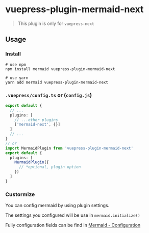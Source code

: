 # vuepress-plugin-mermaid-next

> This plugin is only for `vuepress-next`

## Usage

### Install

```shell
# use npm
npm install mermaid vuepress-plugin-mermaid-next

# use yarn
yarn add mermaid vuepress-plugin-mermaid-next
```

### `.vuepress/config.ts` or (`config.js`)

```typescript
export default {
  // ...
  plugins: [
    // ...other plugins
    ['mermaid-next', {}]
  ]
  // ...
}
// or 
import MermaidPlugin from 'vuepress-plugin-mermaid-next'
export default {
  plugins: [
    MermaidPlugin({
      // *optional, plugin option
    })
  ]
}
```

### Custormize

You can config mermaid by using plugin settings.

The settings you configured will be use in `mermaid.initialize()`

Fully configuration fields can be find in [Mermaid - Configuration](https://mermaid-js.github.io/mermaid/#/./Setup?id=mermaidapi-configuration-defaults)

